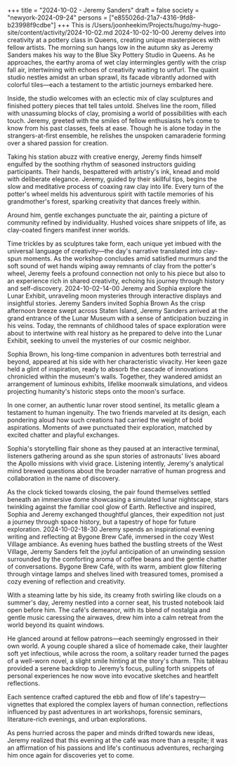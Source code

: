 +++
title = "2024-10-02 - Jeremy Sanders"
draft = false
society = "newyork-2024-09-24"
persons = ["e855026d-21a7-4316-9fd8-b23998f9cdbe"]
+++
This is /Users/joonheekim/Projects/hugo/my-hugo-site/content/activity/2024-10-02.md
2024-10-02-10-00
Jeremy delves into creativity at a pottery class in Queens, creating unique masterpieces with fellow artists.
The morning sun hangs low in the autumn sky as Jeremy Sanders makes his way to the Blue Sky Pottery Studio in Queens. As he approaches, the earthy aroma of wet clay intermingles gently with the crisp fall air, intertwining with echoes of creativity waiting to unfurl. The quaint studio nestles amidst an urban sprawl, its facade vibrantly adorned with colorful tiles—each a testament to the artistic journeys embarked here.

Inside, the studio welcomes with an eclectic mix of clay sculptures and finished pottery pieces that tell tales untold. Shelves line the room, filled with unassuming blocks of clay, promising a world of possibilities with each touch. Jeremy, greeted with the smiles of fellow enthusiasts he’s come to know from his past classes, feels at ease. Though he is alone today in the strangers-at-first ensemble, he relishes the unspoken camaraderie forming over a shared passion for creation.

Taking his station abuzz with creative energy, Jeremy finds himself engulfed by the soothing rhythm of seasoned instructors guiding participants. Their hands, bespattered with artistry's ink, knead and mold with deliberate elegance. Jeremy, guided by their skillful tips, begins the slow and meditative process of coaxing raw clay into life. Every turn of the potter's wheel melds his adventurous spirit with tactile memories of his grandmother's forest, sparking creativity that dances freely within.

Around him, gentle exchanges punctuate the air, painting a picture of community refined by individuality. Hushed voices share snippets of life, as clay-coated fingers manifest inner worlds.

Time trickles by as sculptures take form, each unique yet imbued with the universal language of creativity—the day's narrative translated into clay-spun moments. As the workshop concludes amid satisfied murmurs and the soft sound of wet hands wiping away remnants of clay from the potter's wheel, Jeremy feels a profound connection not only to his piece but also to an experience rich in shared creativity, echoing his journey through history and self-discovery.
2024-10-02-14-00
Jeremy and Sophia explore the Lunar Exhibit, unraveling moon mysteries through interactive displays and insightful stories.
Jeremy Sanders invited Sophia Brown
As the crisp afternoon breeze swept across Staten Island, Jeremy Sanders arrived at the grand entrance of the Lunar Museum with a sense of anticipation buzzing in his veins. Today, the remnants of childhood tales of space exploration were about to intertwine with real history as he prepared to delve into the Lunar Exhibit, seeking to unveil the mysteries of our cosmic neighbor.

Sophia Brown, his long-time companion in adventures both terrestrial and beyond, appeared at his side with her characteristic vivacity. Her keen gaze held a glint of inspiration, ready to absorb the cascade of innovations chronicled within the museum's walls. Together, they wandered amidst an arrangement of luminous exhibits, lifelike moonwalk simulations, and videos projecting humanity's historic steps onto the moon's surface.

In one corner, an authentic lunar rover stood sentinel, its metallic gleam a testament to human ingenuity. The two friends marveled at its design, each pondering aloud how such creations had carried the weight of bold aspirations. Moments of awe punctuated their exploration, matched by excited chatter and playful exchanges.

Sophia's storytelling flair shone as they paused at an interactive terminal, listeners gathering around as she spun stories of astronauts' lives aboard the Apollo missions with vivid grace. Listening intently, Jeremy's analytical mind brewed questions about the broader narrative of human progress and collaboration in the name of discovery.

As the clock ticked towards closing, the pair found themselves settled beneath an immersive dome showcasing a simulated lunar nightscape, stars twinkling against the familiar cool glow of Earth. Reflective and inspired, Sophia and Jeremy exchanged thoughtful glances, their expedition not just a journey through space history, but a tapestry of hope for future exploration.
2024-10-02-18-30
Jeremy spends an inspirational evening writing and reflecting at Bygone Brew Café, immersed in the cozy West Village ambiance.
As evening hues bathed the bustling streets of the West Village, Jeremy Sanders felt the joyful anticipation of an unwinding session surrounded by the comforting aroma of coffee beans and the gentle chatter of conversations. Bygone Brew Café, with its warm, ambient glow filtering through vintage lamps and shelves lined with treasured tomes, promised a cozy evening of reflection and creativity.

With a steaming latte by his side, its creamy froth swirling like clouds on a summer's day, Jeremy nestled into a corner seat, his trusted notebook laid open before him. The café's demeanor, with its blend of nostalgia and gentle music caressing the airwaves, drew him into a calm retreat from the world beyond its quaint windows.

He glanced around at fellow patrons—each seemingly engrossed in their own world. A young couple shared a slice of homemade cake, their laughter soft yet infectious, while across the room, a solitary reader turned the pages of a well-worn novel, a slight smile hinting at the story's charm. This tableau provided a serene backdrop to Jeremy’s focus, pulling forth snippets of personal experiences he now wove into evocative sketches and heartfelt reflections.

Each sentence crafted captured the ebb and flow of life's tapestry—vignettes that explored the complex layers of human connection, reflections influenced by past adventures in art workshops, forensic seminars, literature-rich evenings, and urban explorations.

As pens hurried across the paper and minds drifted towards new ideas, Jeremy realized that this evening at the café was more than a respite; it was an affirmation of his passions and life's continuous adventures, recharging him once again for discoveries yet to come.
